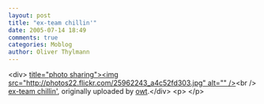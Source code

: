 ```yaml
---
layout: post
title: "ex-team chillin'"
date: 2005-07-14 18:49
comments: true
categories: Moblog
author: Oliver Thylmann
---
```



&lt;div&gt;	[ title=&quot;photo sharing&quot;&gt;&lt;img src=&quot;http://photos22.flickr.com/25962243_a4c52fd303.jpg&quot; alt=&quot;&quot; /&gt;](http://www.flickr.com/photos/oliver/25962243/)&lt;br /&gt;	[ex-team chillin'](http://www.flickr.com/photos/oliver/25962243/), originally uploaded by [owt](http://www.flickr.com/people/oliver/).&lt;/div&gt;				&lt;p&gt;	&lt;/p&gt;


